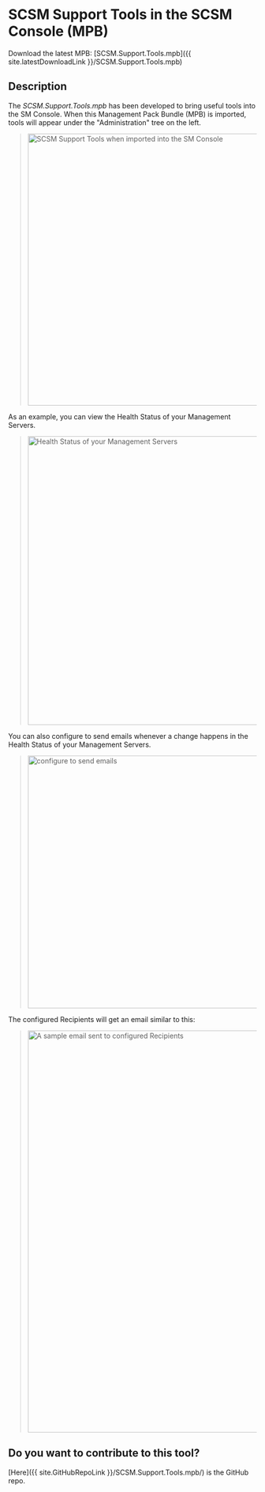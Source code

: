 # SCSM Support Tools in the SCSM Console (MPB)

Download the latest MPB:  [SCSM.Support.Tools.mpb]({{ site.latestDownloadLink }}/SCSM.Support.Tools.mpb)

## Description
The *SCSM.Support.Tools.mpb* has been developed to bring useful tools into the SM Console. When this Management Pack Bundle (MPB) is imported, tools will appear under the "Administration" tree on the left.

> <img width="550" alt="SCSM Support Tools when imported into the SM Console" src="https://github.com/microsoft/CSS-SystemCenter-ServiceManager/assets/99029864/ec2bfe03-47f7-4009-b37e-e9d2b4190106">

As an example, you can view the Health Status of your Management Servers. 
> <img width="584" alt="Health Status of your Management Servers" src="https://github.com/microsoft/CSS-SystemCenter-ServiceManager/assets/99029864/6d15d1af-2675-41b5-9f59-fbbc2b5d9287">

You can also configure to send emails whenever a change happens in the Health Status of your Management Servers.
> <img width="511" alt="configure to send emails" src="https://github.com/microsoft/CSS-SystemCenter-ServiceManager/assets/99029864/766c56e0-ace2-4a82-9ab7-48831ee922a7">

The configured Recipients will get an email similar to this:
> <img width="813" alt="A sample email sent to configured Recipients" src="https://github.com/microsoft/CSS-SystemCenter-ServiceManager/assets/99029864/7fd47300-ab2f-4e8f-96d8-8e15abb3e34b">

## Do you want to contribute to this tool?

[Here]({{ site.GitHubRepoLink }}/SCSM.Support.Tools.mpb/) is the GitHub repo.
